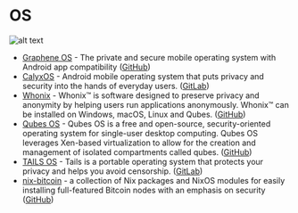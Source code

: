 # OS

![alt text](https://github.com/Msiusko/web3privacy/blob/main/static-assets/OS.png?raw=true)

- [Graphene OS](https://grapheneos.org) - The private and secure mobile operating system with Android app
  compatibility ([GitHub](https://github.com/GrapheneOS))
- [CalyxOS](https://calyxos.org/) - Android mobile operating system that puts privacy and security into the hands of
  everyday users. ([GitLab](https://gitlab.com/CalyxOS))
- [Whonix](https://www.whonix.org/) - Whonix™ is software designed to preserve privacy and anonymity by helping users
  run applications anonymously. Whonix™ can be installed on Windows, macOS, Linux and
  Qubes. ([GitHub](https://github.com/Whonix))
- [Qubes OS](https://www.qubes-os.org) - Qubes OS is a free and open-source, security-oriented operating system for
  single-user desktop computing. Qubes OS leverages Xen-based virtualization to allow for the creation and management of
  isolated compartments called qubes. ([GitHub](https://github.com/QubesOS))
- [TAILS OS](https://tails.boum.org) - Tails is a portable operating system that protects your privacy and helps you
  avoid censorship. ([GitLab](https://gitlab.tails.boum.org/tails/tails))
- [nix-bitcoin](https://nixbitcoin.org) - a collection of Nix packages and NixOS modules for easily installing
  full-featured Bitcoin nodes with an emphasis on security ([GitHub](https://github.com/fort-nix/nix-bitcoin))
